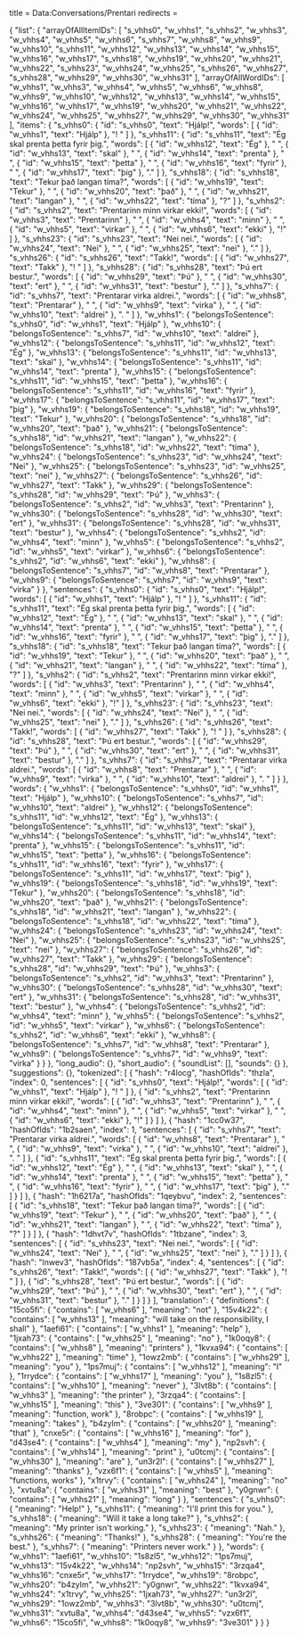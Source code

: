 title = Data:Conversations/Prentari
redirects =
>>>>

{
    "list": {
        "arrayOfAllItemIDs": [
            "s_vhhs0",
            "w_vhhs1",
            "s_vhhs2",
            "w_vhhs3",
            "w_vhhs4",
            "w_vhhs5",
            "w_vhhs6",
            "s_vhhs7",
            "w_vhhs8",
            "w_vhhs9",
            "w_vhhs10",
            "s_vhhs11",
            "w_vhhs12",
            "w_vhhs13",
            "w_vhhs14",
            "w_vhhs15",
            "w_vhhs16",
            "w_vhhs17",
            "s_vhhs18",
            "w_vhhs19",
            "w_vhhs20",
            "w_vhhs21",
            "w_vhhs22",
            "s_vhhs23",
            "w_vhhs24",
            "w_vhhs25",
            "s_vhhs26",
            "w_vhhs27",
            "s_vhhs28",
            "w_vhhs29",
            "w_vhhs30",
            "w_vhhs31"
        ],
        "arrayOfAllWordIDs": [
            "w_vhhs1",
            "w_vhhs3",
            "w_vhhs4",
            "w_vhhs5",
            "w_vhhs6",
            "w_vhhs8",
            "w_vhhs9",
            "w_vhhs10",
            "w_vhhs12",
            "w_vhhs13",
            "w_vhhs14",
            "w_vhhs15",
            "w_vhhs16",
            "w_vhhs17",
            "w_vhhs19",
            "w_vhhs20",
            "w_vhhs21",
            "w_vhhs22",
            "w_vhhs24",
            "w_vhhs25",
            "w_vhhs27",
            "w_vhhs29",
            "w_vhhs30",
            "w_vhhs31"
        ],
        "items": {
            "s_vhhs0": {
                "id": "s_vhhs0",
                "text": "Hjálp!",
                "words": [
                    {
                        "id": "w_vhhs1",
                        "text": "Hjálp"
                    },
                    "! "
                ]
            },
            "s_vhhs11": {
                "id": "s_vhhs11",
                "text": "Ég skal prenta þetta fyrir þig.",
                "words": [
                    {
                        "id": "w_vhhs12",
                        "text": "Ég"
                    },
                    " ",
                    {
                        "id": "w_vhhs13",
                        "text": "skal"
                    },
                    " ",
                    {
                        "id": "w_vhhs14",
                        "text": "prenta"
                    },
                    " ",
                    {
                        "id": "w_vhhs15",
                        "text": "þetta"
                    },
                    " ",
                    {
                        "id": "w_vhhs16",
                        "text": "fyrir"
                    },
                    " ",
                    {
                        "id": "w_vhhs17",
                        "text": "þig"
                    },
                    "."
                ]
            },
            "s_vhhs18": {
                "id": "s_vhhs18",
                "text": "Tekur það langan tíma?",
                "words": [
                    {
                        "id": "w_vhhs19",
                        "text": "Tekur"
                    },
                    " ",
                    {
                        "id": "w_vhhs20",
                        "text": "það"
                    },
                    " ",
                    {
                        "id": "w_vhhs21",
                        "text": "langan"
                    },
                    " ",
                    {
                        "id": "w_vhhs22",
                        "text": "tíma"
                    },
                    "?"
                ]
            },
            "s_vhhs2": {
                "id": "s_vhhs2",
                "text": "Prentarinn minn virkar ekki!",
                "words": [
                    {
                        "id": "w_vhhs3",
                        "text": "Prentarinn"
                    },
                    " ",
                    {
                        "id": "w_vhhs4",
                        "text": "minn"
                    },
                    " ",
                    {
                        "id": "w_vhhs5",
                        "text": "virkar"
                    },
                    " ",
                    {
                        "id": "w_vhhs6",
                        "text": "ekki"
                    },
                    "!"
                ]
            },
            "s_vhhs23": {
                "id": "s_vhhs23",
                "text": "Nei nei.",
                "words": [
                    {
                        "id": "w_vhhs24",
                        "text": "Nei"
                    },
                    " ",
                    {
                        "id": "w_vhhs25",
                        "text": "nei"
                    },
                    "."
                ]
            },
            "s_vhhs26": {
                "id": "s_vhhs26",
                "text": "Takk!",
                "words": [
                    {
                        "id": "w_vhhs27",
                        "text": "Takk"
                    },
                    "! "
                ]
            },
            "s_vhhs28": {
                "id": "s_vhhs28",
                "text": "Þú ert bestur.",
                "words": [
                    {
                        "id": "w_vhhs29",
                        "text": "Þú"
                    },
                    " ",
                    {
                        "id": "w_vhhs30",
                        "text": "ert"
                    },
                    " ",
                    {
                        "id": "w_vhhs31",
                        "text": "bestur"
                    },
                    "."
                ]
            },
            "s_vhhs7": {
                "id": "s_vhhs7",
                "text": "Prentarar virka aldrei.",
                "words": [
                    {
                        "id": "w_vhhs8",
                        "text": "Prentarar"
                    },
                    " ",
                    {
                        "id": "w_vhhs9",
                        "text": "virka"
                    },
                    " ",
                    {
                        "id": "w_vhhs10",
                        "text": "aldrei"
                    },
                    ". "
                ]
            },
            "w_vhhs1": {
                "belongsToSentence": "s_vhhs0",
                "id": "w_vhhs1",
                "text": "Hjálp"
            },
            "w_vhhs10": {
                "belongsToSentence": "s_vhhs7",
                "id": "w_vhhs10",
                "text": "aldrei"
            },
            "w_vhhs12": {
                "belongsToSentence": "s_vhhs11",
                "id": "w_vhhs12",
                "text": "Ég"
            },
            "w_vhhs13": {
                "belongsToSentence": "s_vhhs11",
                "id": "w_vhhs13",
                "text": "skal"
            },
            "w_vhhs14": {
                "belongsToSentence": "s_vhhs11",
                "id": "w_vhhs14",
                "text": "prenta"
            },
            "w_vhhs15": {
                "belongsToSentence": "s_vhhs11",
                "id": "w_vhhs15",
                "text": "þetta"
            },
            "w_vhhs16": {
                "belongsToSentence": "s_vhhs11",
                "id": "w_vhhs16",
                "text": "fyrir"
            },
            "w_vhhs17": {
                "belongsToSentence": "s_vhhs11",
                "id": "w_vhhs17",
                "text": "þig"
            },
            "w_vhhs19": {
                "belongsToSentence": "s_vhhs18",
                "id": "w_vhhs19",
                "text": "Tekur"
            },
            "w_vhhs20": {
                "belongsToSentence": "s_vhhs18",
                "id": "w_vhhs20",
                "text": "það"
            },
            "w_vhhs21": {
                "belongsToSentence": "s_vhhs18",
                "id": "w_vhhs21",
                "text": "langan"
            },
            "w_vhhs22": {
                "belongsToSentence": "s_vhhs18",
                "id": "w_vhhs22",
                "text": "tíma"
            },
            "w_vhhs24": {
                "belongsToSentence": "s_vhhs23",
                "id": "w_vhhs24",
                "text": "Nei"
            },
            "w_vhhs25": {
                "belongsToSentence": "s_vhhs23",
                "id": "w_vhhs25",
                "text": "nei"
            },
            "w_vhhs27": {
                "belongsToSentence": "s_vhhs26",
                "id": "w_vhhs27",
                "text": "Takk"
            },
            "w_vhhs29": {
                "belongsToSentence": "s_vhhs28",
                "id": "w_vhhs29",
                "text": "Þú"
            },
            "w_vhhs3": {
                "belongsToSentence": "s_vhhs2",
                "id": "w_vhhs3",
                "text": "Prentarinn"
            },
            "w_vhhs30": {
                "belongsToSentence": "s_vhhs28",
                "id": "w_vhhs30",
                "text": "ert"
            },
            "w_vhhs31": {
                "belongsToSentence": "s_vhhs28",
                "id": "w_vhhs31",
                "text": "bestur"
            },
            "w_vhhs4": {
                "belongsToSentence": "s_vhhs2",
                "id": "w_vhhs4",
                "text": "minn"
            },
            "w_vhhs5": {
                "belongsToSentence": "s_vhhs2",
                "id": "w_vhhs5",
                "text": "virkar"
            },
            "w_vhhs6": {
                "belongsToSentence": "s_vhhs2",
                "id": "w_vhhs6",
                "text": "ekki"
            },
            "w_vhhs8": {
                "belongsToSentence": "s_vhhs7",
                "id": "w_vhhs8",
                "text": "Prentarar"
            },
            "w_vhhs9": {
                "belongsToSentence": "s_vhhs7",
                "id": "w_vhhs9",
                "text": "virka"
            }
        },
        "sentences": {
            "s_vhhs0": {
                "id": "s_vhhs0",
                "text": "Hjálp!",
                "words": [
                    {
                        "id": "w_vhhs1",
                        "text": "Hjálp"
                    },
                    "! "
                ]
            },
            "s_vhhs11": {
                "id": "s_vhhs11",
                "text": "Ég skal prenta þetta fyrir þig.",
                "words": [
                    {
                        "id": "w_vhhs12",
                        "text": "Ég"
                    },
                    " ",
                    {
                        "id": "w_vhhs13",
                        "text": "skal"
                    },
                    " ",
                    {
                        "id": "w_vhhs14",
                        "text": "prenta"
                    },
                    " ",
                    {
                        "id": "w_vhhs15",
                        "text": "þetta"
                    },
                    " ",
                    {
                        "id": "w_vhhs16",
                        "text": "fyrir"
                    },
                    " ",
                    {
                        "id": "w_vhhs17",
                        "text": "þig"
                    },
                    "."
                ]
            },
            "s_vhhs18": {
                "id": "s_vhhs18",
                "text": "Tekur það langan tíma?",
                "words": [
                    {
                        "id": "w_vhhs19",
                        "text": "Tekur"
                    },
                    " ",
                    {
                        "id": "w_vhhs20",
                        "text": "það"
                    },
                    " ",
                    {
                        "id": "w_vhhs21",
                        "text": "langan"
                    },
                    " ",
                    {
                        "id": "w_vhhs22",
                        "text": "tíma"
                    },
                    "?"
                ]
            },
            "s_vhhs2": {
                "id": "s_vhhs2",
                "text": "Prentarinn minn virkar ekki!",
                "words": [
                    {
                        "id": "w_vhhs3",
                        "text": "Prentarinn"
                    },
                    " ",
                    {
                        "id": "w_vhhs4",
                        "text": "minn"
                    },
                    " ",
                    {
                        "id": "w_vhhs5",
                        "text": "virkar"
                    },
                    " ",
                    {
                        "id": "w_vhhs6",
                        "text": "ekki"
                    },
                    "!"
                ]
            },
            "s_vhhs23": {
                "id": "s_vhhs23",
                "text": "Nei nei.",
                "words": [
                    {
                        "id": "w_vhhs24",
                        "text": "Nei"
                    },
                    " ",
                    {
                        "id": "w_vhhs25",
                        "text": "nei"
                    },
                    "."
                ]
            },
            "s_vhhs26": {
                "id": "s_vhhs26",
                "text": "Takk!",
                "words": [
                    {
                        "id": "w_vhhs27",
                        "text": "Takk"
                    },
                    "! "
                ]
            },
            "s_vhhs28": {
                "id": "s_vhhs28",
                "text": "Þú ert bestur.",
                "words": [
                    {
                        "id": "w_vhhs29",
                        "text": "Þú"
                    },
                    " ",
                    {
                        "id": "w_vhhs30",
                        "text": "ert"
                    },
                    " ",
                    {
                        "id": "w_vhhs31",
                        "text": "bestur"
                    },
                    "."
                ]
            },
            "s_vhhs7": {
                "id": "s_vhhs7",
                "text": "Prentarar virka aldrei.",
                "words": [
                    {
                        "id": "w_vhhs8",
                        "text": "Prentarar"
                    },
                    " ",
                    {
                        "id": "w_vhhs9",
                        "text": "virka"
                    },
                    " ",
                    {
                        "id": "w_vhhs10",
                        "text": "aldrei"
                    },
                    ". "
                ]
            }
        },
        "words": {
            "w_vhhs1": {
                "belongsToSentence": "s_vhhs0",
                "id": "w_vhhs1",
                "text": "Hjálp"
            },
            "w_vhhs10": {
                "belongsToSentence": "s_vhhs7",
                "id": "w_vhhs10",
                "text": "aldrei"
            },
            "w_vhhs12": {
                "belongsToSentence": "s_vhhs11",
                "id": "w_vhhs12",
                "text": "Ég"
            },
            "w_vhhs13": {
                "belongsToSentence": "s_vhhs11",
                "id": "w_vhhs13",
                "text": "skal"
            },
            "w_vhhs14": {
                "belongsToSentence": "s_vhhs11",
                "id": "w_vhhs14",
                "text": "prenta"
            },
            "w_vhhs15": {
                "belongsToSentence": "s_vhhs11",
                "id": "w_vhhs15",
                "text": "þetta"
            },
            "w_vhhs16": {
                "belongsToSentence": "s_vhhs11",
                "id": "w_vhhs16",
                "text": "fyrir"
            },
            "w_vhhs17": {
                "belongsToSentence": "s_vhhs11",
                "id": "w_vhhs17",
                "text": "þig"
            },
            "w_vhhs19": {
                "belongsToSentence": "s_vhhs18",
                "id": "w_vhhs19",
                "text": "Tekur"
            },
            "w_vhhs20": {
                "belongsToSentence": "s_vhhs18",
                "id": "w_vhhs20",
                "text": "það"
            },
            "w_vhhs21": {
                "belongsToSentence": "s_vhhs18",
                "id": "w_vhhs21",
                "text": "langan"
            },
            "w_vhhs22": {
                "belongsToSentence": "s_vhhs18",
                "id": "w_vhhs22",
                "text": "tíma"
            },
            "w_vhhs24": {
                "belongsToSentence": "s_vhhs23",
                "id": "w_vhhs24",
                "text": "Nei"
            },
            "w_vhhs25": {
                "belongsToSentence": "s_vhhs23",
                "id": "w_vhhs25",
                "text": "nei"
            },
            "w_vhhs27": {
                "belongsToSentence": "s_vhhs26",
                "id": "w_vhhs27",
                "text": "Takk"
            },
            "w_vhhs29": {
                "belongsToSentence": "s_vhhs28",
                "id": "w_vhhs29",
                "text": "Þú"
            },
            "w_vhhs3": {
                "belongsToSentence": "s_vhhs2",
                "id": "w_vhhs3",
                "text": "Prentarinn"
            },
            "w_vhhs30": {
                "belongsToSentence": "s_vhhs28",
                "id": "w_vhhs30",
                "text": "ert"
            },
            "w_vhhs31": {
                "belongsToSentence": "s_vhhs28",
                "id": "w_vhhs31",
                "text": "bestur"
            },
            "w_vhhs4": {
                "belongsToSentence": "s_vhhs2",
                "id": "w_vhhs4",
                "text": "minn"
            },
            "w_vhhs5": {
                "belongsToSentence": "s_vhhs2",
                "id": "w_vhhs5",
                "text": "virkar"
            },
            "w_vhhs6": {
                "belongsToSentence": "s_vhhs2",
                "id": "w_vhhs6",
                "text": "ekki"
            },
            "w_vhhs8": {
                "belongsToSentence": "s_vhhs7",
                "id": "w_vhhs8",
                "text": "Prentarar"
            },
            "w_vhhs9": {
                "belongsToSentence": "s_vhhs7",
                "id": "w_vhhs9",
                "text": "virka"
            }
        }
    },
    "long_audio": {},
    "short_audio": {
        "soundList": [],
        "sounds": {}
    },
    "suggestions": {},
    "tokenized": [
        {
            "hash": "r4locg",
            "hashOfIds": "thzla",
            "index": 0,
            "sentences": [
                {
                    "id": "s_vhhs0",
                    "text": "Hjálp!",
                    "words": [
                        {
                            "id": "w_vhhs1",
                            "text": "Hjálp"
                        },
                        "! "
                    ]
                },
                {
                    "id": "s_vhhs2",
                    "text": "Prentarinn minn virkar ekki!",
                    "words": [
                        {
                            "id": "w_vhhs3",
                            "text": "Prentarinn"
                        },
                        " ",
                        {
                            "id": "w_vhhs4",
                            "text": "minn"
                        },
                        " ",
                        {
                            "id": "w_vhhs5",
                            "text": "virkar"
                        },
                        " ",
                        {
                            "id": "w_vhhs6",
                            "text": "ekki"
                        },
                        "!"
                    ]
                }
            ]
        },
        {
            "hash": "1cc0w37",
            "hashOfIds": "1b2saen",
            "index": 1,
            "sentences": [
                {
                    "id": "s_vhhs7",
                    "text": "Prentarar virka aldrei.",
                    "words": [
                        {
                            "id": "w_vhhs8",
                            "text": "Prentarar"
                        },
                        " ",
                        {
                            "id": "w_vhhs9",
                            "text": "virka"
                        },
                        " ",
                        {
                            "id": "w_vhhs10",
                            "text": "aldrei"
                        },
                        ". "
                    ]
                },
                {
                    "id": "s_vhhs11",
                    "text": "Ég skal prenta þetta fyrir þig.",
                    "words": [
                        {
                            "id": "w_vhhs12",
                            "text": "Ég"
                        },
                        " ",
                        {
                            "id": "w_vhhs13",
                            "text": "skal"
                        },
                        " ",
                        {
                            "id": "w_vhhs14",
                            "text": "prenta"
                        },
                        " ",
                        {
                            "id": "w_vhhs15",
                            "text": "þetta"
                        },
                        " ",
                        {
                            "id": "w_vhhs16",
                            "text": "fyrir"
                        },
                        " ",
                        {
                            "id": "w_vhhs17",
                            "text": "þig"
                        },
                        "."
                    ]
                }
            ]
        },
        {
            "hash": "1h6217a",
            "hashOfIds": "1qeybvu",
            "index": 2,
            "sentences": [
                {
                    "id": "s_vhhs18",
                    "text": "Tekur það langan tíma?",
                    "words": [
                        {
                            "id": "w_vhhs19",
                            "text": "Tekur"
                        },
                        " ",
                        {
                            "id": "w_vhhs20",
                            "text": "það"
                        },
                        " ",
                        {
                            "id": "w_vhhs21",
                            "text": "langan"
                        },
                        " ",
                        {
                            "id": "w_vhhs22",
                            "text": "tíma"
                        },
                        "?"
                    ]
                }
            ]
        },
        {
            "hash": "1dhvt7v",
            "hashOfIds": "1tbzane",
            "index": 3,
            "sentences": [
                {
                    "id": "s_vhhs23",
                    "text": "Nei nei.",
                    "words": [
                        {
                            "id": "w_vhhs24",
                            "text": "Nei"
                        },
                        " ",
                        {
                            "id": "w_vhhs25",
                            "text": "nei"
                        },
                        "."
                    ]
                }
            ]
        },
        {
            "hash": "lnwev3",
            "hashOfIds": "187vb5a",
            "index": 4,
            "sentences": [
                {
                    "id": "s_vhhs26",
                    "text": "Takk!",
                    "words": [
                        {
                            "id": "w_vhhs27",
                            "text": "Takk"
                        },
                        "! "
                    ]
                },
                {
                    "id": "s_vhhs28",
                    "text": "Þú ert bestur.",
                    "words": [
                        {
                            "id": "w_vhhs29",
                            "text": "Þú"
                        },
                        " ",
                        {
                            "id": "w_vhhs30",
                            "text": "ert"
                        },
                        " ",
                        {
                            "id": "w_vhhs31",
                            "text": "bestur"
                        },
                        "."
                    ]
                }
            ]
        }
    ],
    "translation": {
        "definitions": {
            "15co5fi": {
                "contains": [
                    "w_vhhs6"
                ],
                "meaning": "not"
            },
            "15v4k22": {
                "contains": [
                    "w_vhhs13"
                ],
                "meaning": "will take on the responsibility, I shall"
            },
            "1aefi61": {
                "contains": [
                    "w_vhhs1"
                ],
                "meaning": "help"
            },
            "1jxah73": {
                "contains": [
                    "w_vhhs25"
                ],
                "meaning": "no"
            },
            "1k0oqy8": {
                "contains": [
                    "w_vhhs8"
                ],
                "meaning": "printers"
            },
            "1kvxa94": {
                "contains": [
                    "w_vhhs22"
                ],
                "meaning": "time"
            },
            "1owz2mb": {
                "contains": [
                    "w_vhhs29"
                ],
                "meaning": "you"
            },
            "1ps7muj": {
                "contains": [
                    "w_vhhs12"
                ],
                "meaning": "I"
            },
            "1rrydce": {
                "contains": [
                    "w_vhhs17"
                ],
                "meaning": "you"
            },
            "1s8zl5": {
                "contains": [
                    "w_vhhs10"
                ],
                "meaning": "never"
            },
            "3lvt8b": {
                "contains": [
                    "w_vhhs3"
                ],
                "meaning": "the printer"
            },
            "3rzqa4": {
                "contains": [
                    "w_vhhs15"
                ],
                "meaning": "this"
            },
            "3ve301": {
                "contains": [
                    "w_vhhs9"
                ],
                "meaning": "function, work"
            },
            "8robpc": {
                "contains": [
                    "w_vhhs19"
                ],
                "meaning": "takes"
            },
            "b4zylm": {
                "contains": [
                    "w_vhhs20"
                ],
                "meaning": "that"
            },
            "cnxe5r": {
                "contains": [
                    "w_vhhs16"
                ],
                "meaning": "for"
            },
            "d43se4": {
                "contains": [
                    "w_vhhs4"
                ],
                "meaning": "my"
            },
            "np2svh": {
                "contains": [
                    "w_vhhs14"
                ],
                "meaning": "print"
            },
            "u0tcmj": {
                "contains": [
                    "w_vhhs30"
                ],
                "meaning": "are"
            },
            "un3r2l": {
                "contains": [
                    "w_vhhs27"
                ],
                "meaning": "thanks"
            },
            "vzx6f1": {
                "contains": [
                    "w_vhhs5"
                ],
                "meaning": "functions, works"
            },
            "x1trvy": {
                "contains": [
                    "w_vhhs24"
                ],
                "meaning": "no"
            },
            "xvtu8a": {
                "contains": [
                    "w_vhhs31"
                ],
                "meaning": "best"
            },
            "y0gnwr": {
                "contains": [
                    "w_vhhs21"
                ],
                "meaning": "long"
            }
        },
        "sentences": {
            "s_vhhs0": {
                "meaning": "Help!"
            },
            "s_vhhs11": {
                "meaning": "I'll print this for you."
            },
            "s_vhhs18": {
                "meaning": "Will it take a long take?"
            },
            "s_vhhs2": {
                "meaning": "My printer isn't working."
            },
            "s_vhhs23": {
                "meaning": "Nah."
            },
            "s_vhhs26": {
                "meaning": "Thanks!"
            },
            "s_vhhs28": {
                "meaning": "You're the best."
            },
            "s_vhhs7": {
                "meaning": "Printers never work."
            }
        },
        "words": {
            "w_vhhs1": "1aefi61",
            "w_vhhs10": "1s8zl5",
            "w_vhhs12": "1ps7muj",
            "w_vhhs13": "15v4k22",
            "w_vhhs14": "np2svh",
            "w_vhhs15": "3rzqa4",
            "w_vhhs16": "cnxe5r",
            "w_vhhs17": "1rrydce",
            "w_vhhs19": "8robpc",
            "w_vhhs20": "b4zylm",
            "w_vhhs21": "y0gnwr",
            "w_vhhs22": "1kvxa94",
            "w_vhhs24": "x1trvy",
            "w_vhhs25": "1jxah73",
            "w_vhhs27": "un3r2l",
            "w_vhhs29": "1owz2mb",
            "w_vhhs3": "3lvt8b",
            "w_vhhs30": "u0tcmj",
            "w_vhhs31": "xvtu8a",
            "w_vhhs4": "d43se4",
            "w_vhhs5": "vzx6f1",
            "w_vhhs6": "15co5fi",
            "w_vhhs8": "1k0oqy8",
            "w_vhhs9": "3ve301"
        }
    }
}